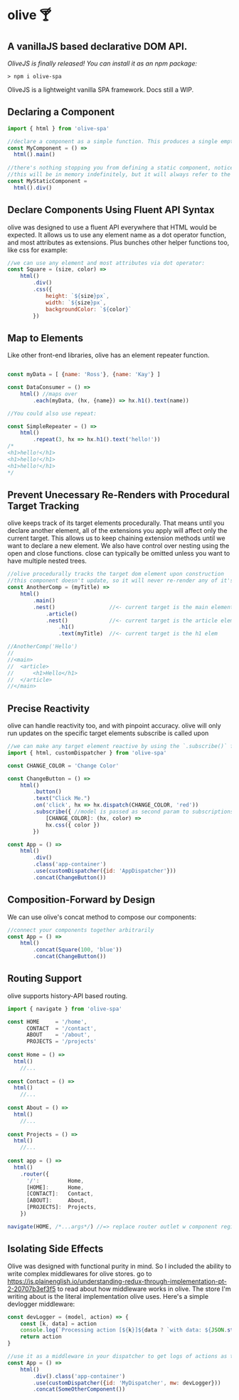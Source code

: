 # olive 🍸
## A vanillaJS based declarative DOM API.
_OliveJS is finally released! You can install it as an npm package:_
```
> npm i olive-spa
```

OliveJS is a lightweight vanilla SPA framework. Docs still a WIP. 

## Declaring a Component
```javascript
import { html } from 'olive-spa'

//declare a component as a simple function. This produces a single empty main element.
const MyComponent = () => 
  html().main()
  
//there's nothing stopping you from defining a static component, notice it's not a function.
//this will be in memory indefinitely, but it will always refer to the same DOM object.
const MyStaticComponent = 
  html().div()

```

## Declare Components Using Fluent API Syntax
olive was designed to use a fluent API everywhere that HTML would be expected. It allows us to use any element name as a dot operator function, and most attributes as extensions. Plus bunches other helper functions too, like css for example:

```javascript
//we can use any element and most attributes via dot operator:
const Square = (size, color) => 
    html()
        .div()
        .css({
            height: `${size}px`,
            width: `${size}px`,
            backgroundColor: `${color}`
        })
```
## Map to Elements
Like other front-end libraries, olive has an element repeater function.

```javascript

const myData = [ {name: 'Ross'}, {name: 'Kay'} ]

const DataConsumer = () =>
    html() //maps over 
        .each(myData, (hx, {name}) => hx.h1().text(name))

//You could also use repeat:

const SimpleRepeater = () => 
    html()
        .repeat(3, hx => hx.h1().text('hello!'))
/*
<h1>hello!</h1>
<h1>hello!</h1>
<h1>hello!</h1>
*/

```
## Prevent Unecessary Re-Renders with Procedural Target Tracking
olive keeps track of its target elements procedurally. That means until you declare another element, all of the extensions you apply will affect only the current target. This allows us to keep chaining extension methods until we want to declare a new element. We also have control over nesting using the open and close functions. close can typically be omitted unless you want to have multiple nested trees.

```javascript
//olive procedurally tracks the target dom element upon construction
//this component doesn't update, so it will never re-render any of it's parts unless replaced by parent updates.
const AnotherComp = (myTitle) => 
    html()
        .main()
        .nest()                 //<- current target is the main element, open() nests next elems
            .article()
            .nest()             //<- current target is the article element
                .h1()
                .text(myTitle)  //<- current target is the h1 elem

//AnotherComp('Hello')
//
//<main>
//  <article>
//      <h1>Hello</h1>
//  </article>
//</main>

```
## Precise Reactivity
olive can handle reactivity too, and with pinpoint accuracy. olive will only run updates on the specific target elements subscribe is called upon

```javascript
//we can make any target element reactive by using the `.subscribe()` function combined with a state store.
import { html, customDispatcher } from 'olive-spa'

const CHANGE_COLOR = 'Change Color'

const ChangeButton = () => 
    html()
        .button()
        .text("Click Me.")
        .on('click', hx => hx.dispatch(CHANGE_COLOR, 'red'))
        .subscribe({ //model is passed as second param to subscriptions                
            [CHANGE_COLOR]: (hx, color) =>
            hx.css({ color })
        })

const App = () =>
    html()
        .div()
        .class('app-container')
        .use(customDispatcher({id: 'AppDispatcher'}))
        .concat(ChangeButton())

```

## Composition-Forward by Design
We can use olive's concat method to compose our components:

```javascript
//connect your components together arbitrarily
const App = () =>
    html()
        .concat(Square(100, 'blue'))
        .concat(ChangeButton())
```

## Routing Support
olive supports history-API based routing.

```javascript
import { navigate } from 'olive-spa'

const HOME     = '/home',
      CONTACT  = '/contact',
      ABOUT    = '/about',
      PROJECTS = '/projects'
      
const Home = () => 
  html()
    //...
  
const Contact = () => 
  html()
    //...
  
const About = () => 
  html()
    //...
  
const Projects = () => 
  html()
    //...
      
const app = () => 
  html()
    .router({
      '/':         Home,
      [HOME]:      Home,
      [CONTACT]:   Contact,
      [ABOUT]:     About,
      [PROJECTS]:  Projects,
    })

navigate(HOME, /*...args*/) //=> replace router outlet w component registered to HOME
```

## Isolating Side Effects
Olive was designed with functional purity in mind. So I included the
ability to write complex middlewares for olive stores.
go to https://js.plainenglish.io/understanding-redux-through-implementation-pt-2-20707b3ef3f5 to read about how middleware works in olive. The store I'm writing about is the literal implementation olive uses. Here's a simple devlogger middleware:

```js
const devLogger = (model, action) => {
    const [k, data] = action
    console.log(`Processing action [${k}]${data ? `with data: ${JSON.stringify(data, null, 2)}` : '.'}`)
    return action
}

//use it as a middleware in your dispatcher to get logs of actions as they pass through.
const App = () =>
    html()
        .div().class('app-container')
        .use(customDispatcher({id: 'MyDispatcher', mw: devLogger}))
        .concat(SomeOtherComponent())
```

